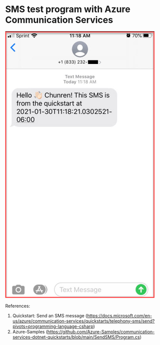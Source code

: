 # SMS test program with Azure Communication Services

![SMS Screenshot](https://github.com/chunren/markdown-src/blob/master/raw/images/chunren_sms_quickstart01.jpg)

References:
1. Quickstart: Send an SMS message (https://docs.microsoft.com/en-us/azure/communication-services/quickstarts/telephony-sms/send?pivots=programming-language-csharp)
2. Azure-Samples (https://github.com/Azure-Samples/communication-services-dotnet-quickstarts/blob/main/SendSMS/Program.cs)


